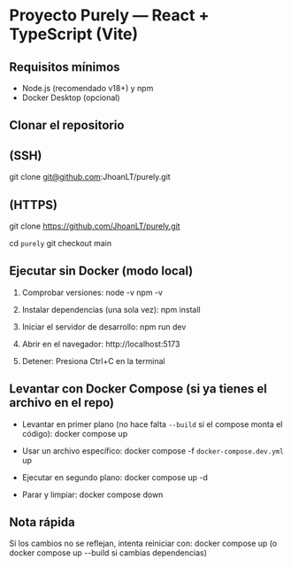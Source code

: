 # Proyecto Purely — React + TypeScript (Vite)

## Requisitos mínimos
- Node.js (recomendado v18+) y npm
- Docker Desktop (opcional)

## Clonar el repositorio
## (SSH)
git clone git@github.com:JhoanLT/purely.git
## (HTTPS)
git clone https://github.com/JhoanLT/purely.git

cd `purely`
git checkout main

## Ejecutar sin Docker (modo local)
1. Comprobar versiones:
   node -v
   npm -v

2. Instalar dependencias (una sola vez):
   npm install

3. Iniciar el servidor de desarrollo:
   npm run dev

4. Abrir en el navegador:
   http://localhost:5173

5. Detener:
   Presiona Ctrl+C en la terminal

## Levantar con Docker Compose (si ya tienes el archivo en el repo)
- Levantar en primer plano (no hace falta `--build` si el compose monta el código):
  docker compose up

- Usar un archivo específico:
  docker compose -f `docker-compose.dev.yml` up

- Ejecutar en segundo plano:
  docker compose up -d

- Parar y limpiar:
  docker compose down

## Nota rápida
Si los cambios no se reflejan, intenta reiniciar con:
docker compose up (o docker compose up --build si cambias dependencias)
